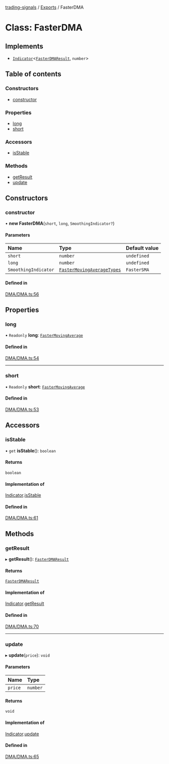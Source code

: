 [trading-signals](../README.md) / [Exports](../modules.md) / FasterDMA

# Class: FasterDMA

## Implements

- [`Indicator`](../interfaces/Indicator.md)<[`FasterDMAResult`](../interfaces/FasterDMAResult.md), `number`\>

## Table of contents

### Constructors

- [constructor](FasterDMA.md#constructor)

### Properties

- [long](FasterDMA.md#long)
- [short](FasterDMA.md#short)

### Accessors

- [isStable](FasterDMA.md#isstable)

### Methods

- [getResult](FasterDMA.md#getresult)
- [update](FasterDMA.md#update)

## Constructors

### constructor

• **new FasterDMA**(`short`, `long`, `SmoothingIndicator?`)

#### Parameters

| Name                 | Type                                                                 | Default value |
| :------------------- | :------------------------------------------------------------------- | :------------ |
| `short`              | `number`                                                             | `undefined`   |
| `long`               | `number`                                                             | `undefined`   |
| `SmoothingIndicator` | [`FasterMovingAverageTypes`](../modules.md#fastermovingaveragetypes) | `FasterSMA`   |

#### Defined in

[DMA/DMA.ts:56](https://github.com/bennycode/trading-signals/blob/53d8192/src/DMA/DMA.ts#L56)

## Properties

### long

• `Readonly` **long**: [`FasterMovingAverage`](FasterMovingAverage.md)

#### Defined in

[DMA/DMA.ts:54](https://github.com/bennycode/trading-signals/blob/53d8192/src/DMA/DMA.ts#L54)

---

### short

• `Readonly` **short**: [`FasterMovingAverage`](FasterMovingAverage.md)

#### Defined in

[DMA/DMA.ts:53](https://github.com/bennycode/trading-signals/blob/53d8192/src/DMA/DMA.ts#L53)

## Accessors

### isStable

• `get` **isStable**(): `boolean`

#### Returns

`boolean`

#### Implementation of

[Indicator](../interfaces/Indicator.md).[isStable](../interfaces/Indicator.md#isstable)

#### Defined in

[DMA/DMA.ts:61](https://github.com/bennycode/trading-signals/blob/53d8192/src/DMA/DMA.ts#L61)

## Methods

### getResult

▸ **getResult**(): [`FasterDMAResult`](../interfaces/FasterDMAResult.md)

#### Returns

[`FasterDMAResult`](../interfaces/FasterDMAResult.md)

#### Implementation of

[Indicator](../interfaces/Indicator.md).[getResult](../interfaces/Indicator.md#getresult)

#### Defined in

[DMA/DMA.ts:70](https://github.com/bennycode/trading-signals/blob/53d8192/src/DMA/DMA.ts#L70)

---

### update

▸ **update**(`price`): `void`

#### Parameters

| Name    | Type     |
| :------ | :------- |
| `price` | `number` |

#### Returns

`void`

#### Implementation of

[Indicator](../interfaces/Indicator.md).[update](../interfaces/Indicator.md#update)

#### Defined in

[DMA/DMA.ts:65](https://github.com/bennycode/trading-signals/blob/53d8192/src/DMA/DMA.ts#L65)
